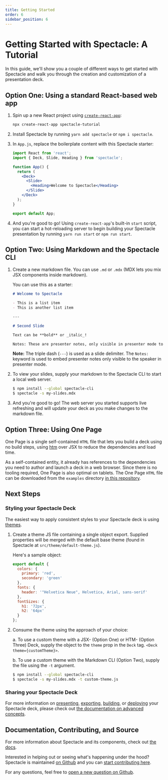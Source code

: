 ```yaml
---
title: Getting Started
order: 6
sidebar_position: 6
---
```


# Getting Started with Spectacle: A Tutorial

In this guide, we'll show you a couple of different ways to get started with Spectacle and walk you through the creation and customization of a presentation deck.

## Option One: Using a standard React-based web app

1. Spin up a new React project using [`create-react-app`](https://github.com/facebook/create-react-app):

   ```bash
   npx create-react-app spectacle-tutorial
   ```

2. Install Spectacle by running `yarn add spectacle` or `npm i spectacle`.

3. In `App.js`, replace the boilerplate content with this Spectacle starter:

   ```jsx
   import React from 'react';
   import { Deck, Slide, Heading } from 'spectacle';

   function App() {
     return (
       <Deck>
         <Slide>
           <Heading>Welcome to Spectacle</Heading>
         </Slide>
       </Deck>
     );
   }

   export default App;
   ```

4. And you're good to go! Using `create-react-app`'s built-in `start` script, you can start a hot-reloading server to begin building your Spectacle presentation by running `yarn run start` or `npm run start`.

## Option Two: Using Markdown and the Spectacle CLI

1. Create a new markdown file. You can use `.md` or `.mdx` (MDX lets you mix JSX components inside markdown).

   You can use this as a starter:

   ```md
   # Welcome to Spectacle

   - This is a list item
   - This is another list item

   ---

   # Second Slide

   Text can be **bold** or _italic_!

   Notes: These are presenter notes, only visible in presenter mode to the speaker.
   ```

   **Note:** The triple dash (`---`) is used as a slide delimiter. The `Notes:` keyword is used to embed presenter notes only visible to the speaker in presenter mode.

2. To view your slides, supply your markdown to the Spectacle CLI to start a local web server.

   ```bash
   $ npm install --global spectacle-cli
   $ spectacle -s my-slides.mdx
   ```

3. And you're good to go! The web server you started supports live refreshing and will update your deck as you make changes to the markdown file.

## Option Three: Using One Page

One Page is a single self-contained `HTML` file that lets you build a deck using no build steps, using [htm](https://github.com/developit/htm) over JSX to reduce the dependencies and load time.

As a self-contained entity, it already has references to the dependencies you need to author and launch a deck in a web browser. Since there is no tooling required, One Page is also optimal on tablets. The One Page `HTML` file can be downloaded from the `examples` directory [in this repository](https://github.com/FormidableLabs/spectacle/blob/main/examples/one-page/index.html).

## Next Steps

### Styling your Spectacle Deck

The easiest way to apply consistent styles to your Spectacle deck is using [themes](./themes).

1. Create a theme JS file containing a single object export. Supplied properties will be merged with the default base theme (found in Spectacle at `src/theme/default-theme.js`).

   Here's a sample object:

   ```js
   export default {
     colors: {
       primary: 'red',
       secondary: 'green'
     },
     fonts: {
       header: '"Helvetica Neue", Helvetica, Arial, sans-serif'
     },
     fontSizes: {
       h1: '72px',
       h2: '64px'
     }
   };
   ```

2. Consume the theme using the approach of your choice:

   a. To use a custom theme with a JSX- (Option One) or HTM- (Option Three) Deck, supply the object to the `theme` prop in the `Deck` tag. `<Deck theme={customTheme}>`.

   b. To use a custom theme with the Markdown CLI (Option Two), supply the file using the `-t` argument.

   ```bash
   $ npm install --global spectacle-cli
   $ spectacle -s my-slides.mdx -t custom-theme.js
   ```

### Sharing your Spectacle Deck

For more information on [presenting](./#presenting), [exporting](./advanced-concepts#exporting), [building](./advanced-concepts#build--deployment), or [deploying](./advanced-concepts#build--deployment) your Spectacle deck, please check out [the documentation on advanced concepts](./advanced-concepts).

## Documentation, Contributing, and Source

For more information about Spectacle and its components, check out [the docs](https://formidable.com/open-source/spectacle).

Interested in helping out or seeing what's happening under the hood? Spectacle is maintained [on Github](https://github.com/FormidableLabs/spectacle) and you can [start contributing here](https://github.com/FormidableLabs/spectacle/blob/main/CONTRIBUTING.md).

For any questions, feel free to [open a new question on Github](https://github.com/FormidableLabs/spectacle/issues/new?template=question.md).
